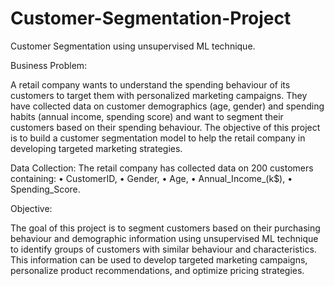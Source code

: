 # Customer-Segmentation-Project
Customer Segmentation using unsupervised ML technique.

Business Problem:

A retail company wants to understand the spending behaviour of its customers to target them with personalized marketing campaigns. They have collected data on
customer demographics (age, gender) and spending habits (annual income, spending score) and want to segment their customers based on their spending behaviour.
The objective of this project is to build a customer segmentation model to help the retail company in developing targeted marketing strategies.

Data Collection:
The retail company has collected data on 200 customers containing:
• CustomerID, 
• Gender, 
• Age, 
• Annual_Income_(k$), 
• Spending_Score.

Objective:

The goal of this project is to segment customers based on their purchasing behaviour and demographic information using unsupervised ML 
technique to identify groups of customers with similar behaviour and characteristics. This information can be used to develop targeted marketing
campaigns, personalize product recommendations, and optimize pricing strategies.
